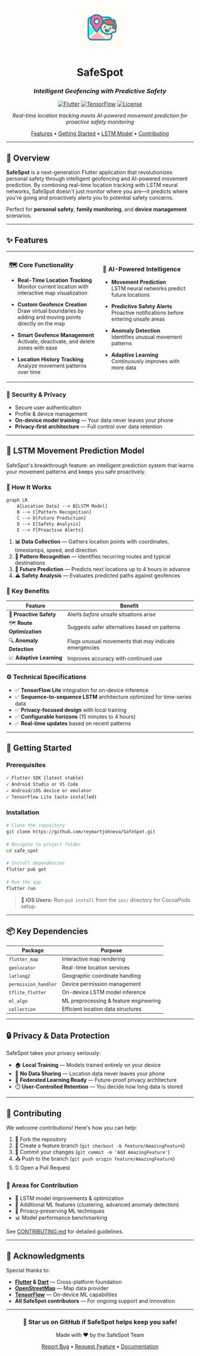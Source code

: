 <div align="center">

<img src="assets/app1_icon.png" alt="SafeSpot Logo" width="120" height="120">

# SafeSpot

### *Intelligent Geofencing with Predictive Safety*

[![Flutter](https://img.shields.io/badge/Flutter-02569B?style=for-the-badge&logo=flutter&logoColor=white)](https://flutter.dev/)
[![TensorFlow](https://img.shields.io/badge/TensorFlow_Lite-FF6F00?style=for-the-badge&logo=tensorflow&logoColor=white)](https://www.tensorflow.org/)
[![License](https://img.shields.io/badge/License-MIT-green.svg?style=for-the-badge)](LICENSE)

*Real-time location tracking meets AI-powered movement prediction for proactive safety monitoring*

[Features](#-features) • [Getting Started](#-getting-started) • [LSTM Model](#-lstm-movement-prediction) • [Contributing](#-contributing)

</div>

---

## 📱 Overview

**SafeSpot** is a next-generation Flutter application that revolutionizes personal safety through intelligent geofencing and AI-powered movement prediction. By combining real-time location tracking with LSTM neural networks, SafeSpot doesn't just monitor where you are—it predicts where you're going and proactively alerts you to potential safety concerns.

Perfect for **personal safety**, **family monitoring**, and **device management** scenarios.

---

## ✨ Features

<table>
<tr>
<td width="50%">

### 🗺️ **Core Functionality**
- **Real-Time Location Tracking**  
  Monitor current location with interactive map visualization
  
- **Custom Geofence Creation**  
  Draw virtual boundaries by adding and moving points directly on the map
  
- **Smart Geofence Management**  
  Activate, deactivate, and delete zones with ease
  
- **Location History Tracking**  
  Analyze movement patterns over time

</td>
<td width="50%">

### 🤖 **AI-Powered Intelligence**
- **Movement Prediction**  
  LSTM neural networks predict future locations
  
- **Predictive Safety Alerts**  
  Proactive notifications before entering unsafe areas
  
- **Anomaly Detection**  
  Identifies unusual movement patterns
  
- **Adaptive Learning**  
  Continuously improves with more data

</td>
</tr>
</table>

### 🔐 **Security & Privacy**
- Secure user authentication
- Profile & device management
- **On-device model training** — Your data never leaves your phone
- **Privacy-first architecture** — Full control over data retention

---

## 🧠 LSTM Movement Prediction Model

SafeSpot's breakthrough feature: an intelligent prediction system that learns your movement patterns and keeps you safe proactively.

### 🔄 How It Works

```mermaid
graph LR
    A[Location Data] --> B[LSTM Model]
    B --> C[Pattern Recognition]
    C --> D[Future Prediction]
    D --> E[Safety Analysis]
    E --> F[Proactive Alerts]
```

1. **📊 Data Collection** — Gathers location points with coordinates, timestamps, speed, and direction
2. **🎯 Pattern Recognition** — Identifies recurring routes and typical destinations
3. **🔮 Future Prediction** — Predicts next locations up to 4 hours in advance
4. **⚠️ Safety Analysis** — Evaluates predicted paths against geofences

### 🎯 Key Benefits

| Feature | Benefit |
|---------|---------|
| 🚨 **Proactive Safety** | Alerts *before* unsafe situations arise |
| 🗺️ **Route Optimization** | Suggests safer alternatives based on patterns |
| 🔍 **Anomaly Detection** | Flags unusual movements that may indicate emergencies |
| 📈 **Adaptive Learning** | Improves accuracy with continued use |

### ⚙️ Technical Specifications

- ✅ **TensorFlow Lite** integration for on-device inference
- ✅ **Sequence-to-sequence LSTM** architecture optimized for time-series data
- ✅ **Privacy-focused design** with local training
- ✅ **Configurable horizons** (15 minutes to 4 hours)
- ✅ **Real-time updates** based on recent patterns

---

## 🚀 Getting Started

### Prerequisites

```bash
✓ Flutter SDK (latest stable)
✓ Android Studio or VS Code
✓ Android/iOS device or emulator
✓ TensorFlow Lite (auto-installed)
```

### Installation

```bash
# Clone the repository
git clone https://github.com/reymartjohneva/SafeSpot.git

# Navigate to project folder
cd safe_spot

# Install dependencies
flutter pub get

# Run the app
flutter run
```

> **📱 iOS Users:** Run `pod install` from the `ios/` directory for CocoaPods setup.

---

## 📦 Key Dependencies

| Package | Purpose |
|---------|---------|
| `flutter_map` | Interactive map rendering |
| `geolocator` | Real-time location services |
| `latlong2` | Geographic coordinate handling |
| `permission_handler` | Device permission management |
| `tflite_flutter` | On-device LSTM model inference |
| `ml_algo` | ML preprocessing & feature engineering |
| `collection` | Efficient location data structures |

---

## 🔒 Privacy & Data Protection

SafeSpot takes your privacy seriously:

- 🏠 **Local Training** — Models trained entirely on your device
- 🚫 **No Data Sharing** — Location data never leaves your phone
- 🔐 **Federated Learning Ready** — Future-proof privacy architecture
- ⏱️ **User-Controlled Retention** — You decide how long data is stored

---

## 🤝 Contributing

We welcome contributions! Here's how you can help:

1. 🍴 Fork the repository
2. 🌿 Create a feature branch (`git checkout -b feature/AmazingFeature`)
3. 💾 Commit your changes (`git commit -m 'Add AmazingFeature'`)
4. 📤 Push to the branch (`git push origin feature/AmazingFeature`)
5. 🔃 Open a Pull Request

### 🎯 Areas for Contribution

- 🧠 LSTM model improvements & optimization
- 🔬 Additional ML features (clustering, advanced anomaly detection)
- 🔐 Privacy-preserving ML techniques
- 📊 Model performance benchmarking

See [CONTRIBUTING.md](CONTRIBUTING.md) for detailed guidelines.

---

## 🙏 Acknowledgments

Special thanks to:

- **[Flutter](https://flutter.dev/) & [Dart](https://dart.dev/)** — Cross-platform foundation
- **[OpenStreetMap](https://www.openstreetmap.org/)** — Map data provider
- **[TensorFlow](https://www.tensorflow.org/)** — On-device ML capabilities
- **All SafeSpot contributors** — For ongoing support and innovation

---

<div align="center">

### 🌟 Star us on GitHub if SafeSpot helps keep you safe!

Made with ❤️ by the SafeSpot Team

[Report Bug](https://github.com/reymartjohneva/SafeSpot/issues) • [Request Feature](https://github.com/reymartjohneva/SafeSpot/issues) • [Documentation](https://github.com/reymartjohneva/SafeSpot/wiki)

</div>
